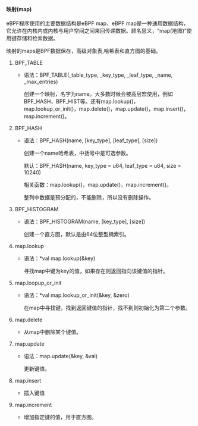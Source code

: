 #### 映射(map)

eBPF程序使用的主要数据结构是eBPF map，eBPF map是一种通用数据结构，它允许在内核内或内核与用户空间之间来回传递数据。顾名思义，“map(地图)”使用键存储和检索数据。

映射的maps是BPF数据保存，高级对象表,哈希表和直方图的基础。

1. BPF_TABLE

   - 语法：BPF_TABLE(_table_type, _key_type, _leaf_type, _name, _max_entries)

     创建一个映射，名字为name。大多数时候会被高层宏使用，例如BPF_HASH，BPF_HIST等。还有map.lookup()，map.lookup_or_init()，map.delete()，map.update()，map.insert()，map.increment()。

2. BPF_HASH

   - 语法：BPF_HASH(name, [key_type], [leaf_type], [size])

     创建一个name哈希表，中括号中是可选参数。

     默认：BPF_HASH(name, key_type = u64, leaf_type = u64, size = 10240)

     相关函数：map.lookup()，map.update()，map.increment()。

     整列中数据是预分配的，不能删除，所以没有删除操作。

3. BPF_HISTOGRAM

   - 语法：BPF_HISTOGRAM(name, [key_type], [size])

     创建一个直方图，默认是由64位整型桶索引。

4. map.lookup

   - 语法：*val map.lookup(&key)

     寻找map中键为key的值，如果存在则返回指向该键值的指针。

5. map.loopup_or_init

   - 语法：*val map.lookup_or_init(&key, &zero)

     在map中寻找键，找到返回键值的指针，找不到则初始化为第二个参数。

6. map.delete

   - 从map中删除某个键值。

7. map.update

   - 语法：map.update(&key, &val)

     更新键值。

8. map.insert

   - 插入键值

9. map.increment

   - 增加指定键的值，用于直方图。
